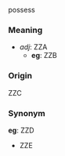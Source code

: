possess
### Meaning
+ _adj_: ZZA
    + __eg__: ZZB

### Origin

ZZC

### Synonym

__eg__: ZZD

+ ZZE


